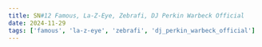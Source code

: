 ```yaml
---
title: SN#12 Famous, La-Z-Eye, Zebrafi, DJ Perkin Warbeck Official
date: 2024-11-29
tags: ['famous', 'la-z-eye', 'zebrafi', 'dj_perkin_warbeck_official']
---
```


